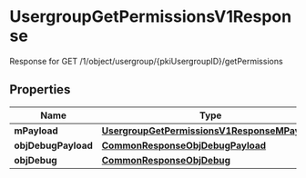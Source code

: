 

# UsergroupGetPermissionsV1Response

Response for GET /1/object/usergroup/{pkiUsergroupID}/getPermissions

## Properties

| Name | Type | Description | Notes |
|------------ | ------------- | ------------- | -------------|
|**mPayload** | [**UsergroupGetPermissionsV1ResponseMPayload**](UsergroupGetPermissionsV1ResponseMPayload.md) |  |  |
|**objDebugPayload** | [**CommonResponseObjDebugPayload**](CommonResponseObjDebugPayload.md) |  |  [optional] |
|**objDebug** | [**CommonResponseObjDebug**](CommonResponseObjDebug.md) |  |  [optional] |



